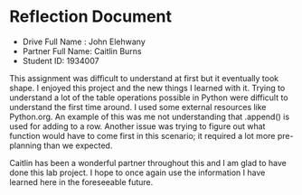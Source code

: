 # Reflection Document

* Drive Full Name  : John Elehwany
* Partner Full Name: Caitlin Burns
* Student ID: 1934007

This assignment was difficult to understand at first but it eventually took shape. I enjoyed this project and the
new things I learned with it. Trying to understand a lot of the table operations possible in Python were difficult to
understand the first time around. I used some external resources like Python.org. An example of this was me not understanding
that .append() is used for adding to a row. Another issue was trying to figure out what function would have to come first
in this scenario; it required a lot more pre-planning than we expected.

Caitlin has been a wonderful partner throughout this and I am glad to have done this lab project. I hope to once again
use the information I have learned here in the foreseeable future. 